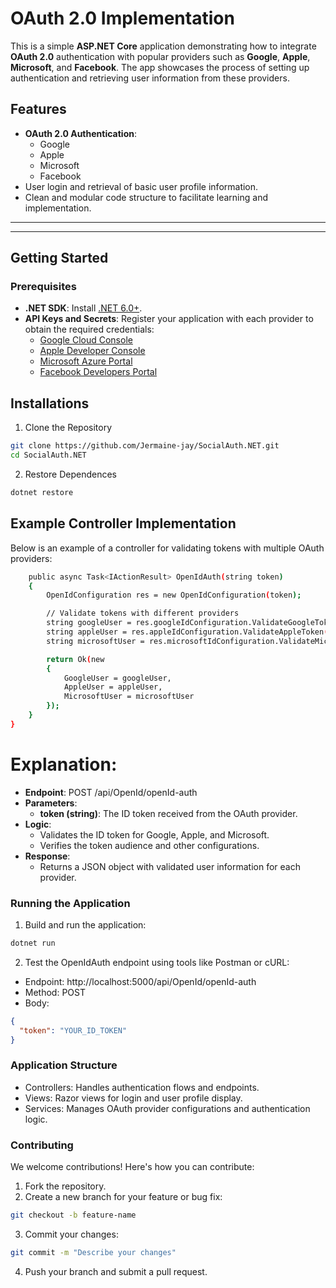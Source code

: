 # OAuth 2.0 Implementation

This is a simple **ASP.NET Core** application demonstrating how to integrate **OAuth 2.0** authentication with popular providers such as **Google**, **Apple**, **Microsoft**, and **Facebook**. The app showcases the process of setting up authentication and retrieving user information from these providers.

## Features

- **OAuth 2.0 Authentication**:
  - Google
  - Apple
  - Microsoft
  - Facebook
- User login and retrieval of basic user profile information.
- Clean and modular code structure to facilitate learning and implementation.

---

---

## Getting Started

### Prerequisites

- **.NET SDK**: Install [.NET 6.0+](https://dotnet.microsoft.com/download).
- **API Keys and Secrets**: Register your application with each provider to obtain the required credentials:
  - [Google Cloud Console](https://console.cloud.google.com/)
  - [Apple Developer Console](https://developer.apple.com/)
  - [Microsoft Azure Portal](https://portal.azure.com/)
  - [Facebook Developers Portal](https://developers.facebook.com/)

## Installations

1. Clone the Repository

```bash
git clone https://github.com/Jermaine-jay/SocialAuth.NET.git
cd SocialAuth.NET
```

2. Restore Dependences
```bash
dotnet restore
```

## Example Controller Implementation
Below is an example of a controller for validating tokens with multiple OAuth providers:

```sh
    public async Task<IActionResult> OpenIdAuth(string token)
    {
        OpenIdConfiguration res = new OpenIdConfiguration(token);

        // Validate tokens with different providers
        string googleUser = res.googleIdConfiguration.ValidateGoogleToken("your-app-audience");
        string appleUser = res.appleIdConfiguration.ValidateAppleToken("your-app-audience");
        string microsoftUser = res.microsoftIdConfiguration.ValidateMicrosoftToken("your-app-audience", "your-app-tenantid");

        return Ok(new
        {
            GoogleUser = googleUser,
            AppleUser = appleUser,
            MicrosoftUser = microsoftUser
        });
    }
}
```

# Explanation:
- **Endpoint**: POST /api/OpenId/openId-auth
- **Parameters**:
  - **token (string)**: The ID token received from the OAuth provider.
- **Logic**:
  - Validates the ID token for Google, Apple, and Microsoft.
  - Verifies the token audience and other configurations.
- **Response**:
  - Returns a JSON object with validated user information for each provider.

### Running the Application
1. Build and run the application:

  ``` bash
  dotnet run
  ```

2. Test the OpenIdAuth endpoint using tools like Postman or cURL:

  - Endpoint: http://localhost:5000/api/OpenId/openId-auth
  - Method: POST
  - Body:
  ``` json
  {
    "token": "YOUR_ID_TOKEN"
  }
  ```

### Application Structure
  - Controllers: Handles authentication flows and endpoints.
  - Views: Razor views for login and user profile display.
  - Services: Manages OAuth provider configurations and authentication logic.


### Contributing
We welcome contributions! Here's how you can contribute:

1. Fork the repository.
2. Create a new branch for your feature or bug fix:
  ``` bash
  git checkout -b feature-name
  ```
3. Commit your changes:
  ``` bash
  git commit -m "Describe your changes"
  ```
4. Push your branch and submit a pull request.
